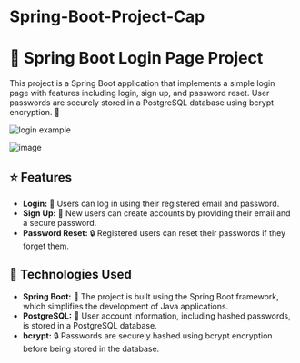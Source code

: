 # Spring-Boot-Project-Cap

# 🌟 Spring Boot Login Page Project

This project is a Spring Boot application that implements a simple login page with features including login, sign up, and password reset. User passwords are securely stored in a PostgreSQL database using bcrypt encryption. 🔐

![login example](https://github.com/IcQuackson/Spring-Boot-Project-Cap/assets/61185097/32260529-9a8a-4d4d-b611-797e1ef68d57)

![image](https://github.com/IcQuackson/Spring-Boot-Project-Cap/assets/61185097/346053b8-f88b-4390-af8d-ce8defcbb7b1)



## ⭐️ Features

- **Login:** 👤 Users can log in using their registered email and password.
- **Sign Up:** 📝 New users can create accounts by providing their email and a secure password.
- **Password Reset:** 🔒 Registered users can reset their passwords if they forget them.

## 🚀 Technologies Used

- **Spring Boot:** 🌱 The project is built using the Spring Boot framework, which simplifies the development of Java applications.
- **PostgreSQL:** 🐘 User account information, including hashed passwords, is stored in a PostgreSQL database.
- **bcrypt:** 🔒 Passwords are securely hashed using bcrypt encryption before being stored in the database.

